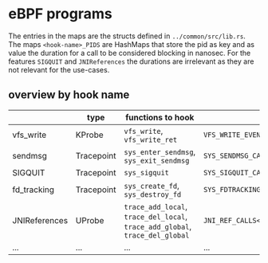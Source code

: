 
<!--  
SPDX-FileCopyrightText: 2025 Tom Weisshuhn <tom.weisshuhn@fau.de>  
  
SPDX-License-Identifier: MIT  
-->

# eBPF programs

The entries in the maps are the structs defined in `../common/src/lib.rs`.
The maps `<hook-name>_PIDS` are HashMaps that store the pid as key and as value the duration for a call to be considered blocking in nanosec.
For the features `SIGQUIT` and `JNIReferences` the durations are irrelevant as they are not relevant for the use-cases.

## overview by hook name

|               | type       | functions to hook                                                            | map<entry-type>                          |  
|---------------|------------|------------------------------------------------------------------------------|------------------------------------------|  
| vfs_write     | KProbe     | `vfs_write`, `vfs_write_ret`                                                 | `VFS_WRITE_EVENTS<VfsWriteCall>`         |  
| sendmsg       | Tracepoint | `sys_enter_sendmsg`, `sys_exit_sendmsg`                                      | `SYS_SENDMSG_CALLS<SysSendmsgCall>`      |
| SIGQUIT       | Tracepoint | `sys_sigquit`                                                                | `SYS_SIGQUIT_CALLS<SysSigquitCall>`      |
| fd_tracking   | Tracepoint | `sys_create_fd`, `sys_destroy_fd`                                            | `SYS_FDTRACKING_EVENTS<SysFdActionCall>` |
| JNIReferences | UProbe     | `trace_add_local`, `trace_del_local`, `trace_add_global`, `trace_del_global` | `JNI_REF_CALLS<JNIRefCall>`              |
| ...           | ...        | ...                                                                          | ...                                      |
